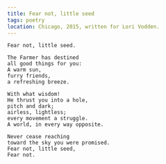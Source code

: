 ```yaml
---
title: Fear not, little seed
tags: poetry
location: Chicago, 2015, written for Lori Vodden.
---
```


    Fear not, little seed.

    The Farmer has destined
    all good things for you:
    A warm sun,
    furry friends,
    a refreshing breeze.

    With what wisdom!
    He thrust you into a hole,
    pitch and dark;
    airless, lightless;
    every movement a struggle.
    A world, in every way opposite.

    Never cease reaching
    toward the sky you were promised.
    Fear not, little seed,
    Fear not.
